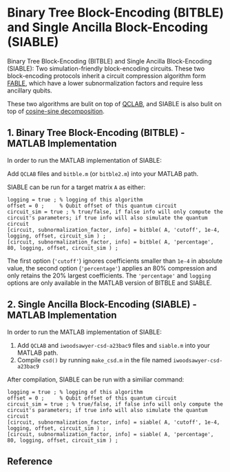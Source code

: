 # Binary Tree Block-Encoding (BITBLE) and Single Ancilla Block-Encoding (SIABLE)
Binary Tree Block-Encoding (BITBLE) and Single Ancilla Block-Encoding (SIABLE): Two simulation-friendly block-encoding circuits. These two block-encoding protocols inherit a circuit compression algorithm form [FABLE](https://github.com/QuantumComputingLab/fable), which have a lower subnormalization factors and require less ancillary qubits.

These two algorithms are bulit on top of [QCLAB](https://github.com/QuantumComputingLab/qclab), and SIABLE is also bulit on top of [cosine-sine decomposition](https://www.mathworks.com/matlabcentral/fileexchange/50402-cosine-sine-decomposition).


## 1. Binary Tree Block-Encoding (BITBLE) - MATLAB Implementation ##

In order to run the MATLAB implementation of SIABLE:

Add `QCLAB` files and `bitble.m` (or `bitble2.m`) into your MATLAB path.

SIABLE can be run for a target matrix `A` as either:

 ```
logging = true ; % logging of this algorithm
offset = 0 ;     % Qubit offset of this quantum circuit
circuit_sim = true ; % true/false, if false info will only compute the circuit's parameters; if true info will also simulate the quantum circuit
[circuit, subnormalization_factor, info] = bitble( A, 'cutoff', 1e-4, logging, offset, circuit_sim ) ;
[circuit, subnormalization_factor, info] = bitble( A, 'percentage', 80, logging, offset, circuit_sim ) ;
```
The first option (`'cutoff'`) ignores coefficients smaller than `1e-4` in absolute value, the second option
(`'percentage'`) applies an 80% compression and only retains the 20% largest coefficients. The `'percentage'` and `logging` options are only available in the MATLAB version of BITBLE and SIABLE.

## 2. Single Ancilla Block-Encoding (SIABLE) - MATLAB Implementation ##

In order to run the MATLAB implementation of SIABLE:

1. Add `QCLAB` and `iwoodsawyer-csd-a23bac9` files and `siable.m` into your MATLAB path.
2. Compile `csd()` by running `make_csd.m` in the file named `iwoodsawyer-csd-a23bac9`

After compilation, SIABLE can be run with a similiar command: 

 ```
logging = true ; % logging of this algorithm
offset = 0 ;     % Qubit offset of this quantum circuit
circuit_sim = true ; % true/false, if false info will only compute the circuit's parameters; if true info will also simulate the quantum circuit
[circuit, subnormalization_factor, info] = siable( A, 'cutoff', 1e-4, logging, offset, circuit_sim ) ;
[circuit, subnormalization_factor, info] = siable( A, 'percentage', 80, logging, offset, circuit_sim ) ;
```


## Reference
